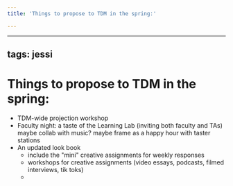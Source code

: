 ```yaml
---
title: 'Things to propose to TDM in the spring:'

---
```


--- 
tags: jessi
---

# Things to propose to TDM in the spring:

- TDM-wide projection workshop
- Faculty night: a taste of the Learning Lab (inviting both faculty and TAs) maybe collab with music? maybe frame as a happy hour with taster stations
- An updated look book
    - include the "mini" creative assignments for weekly responses
    - workshops for creative assignments (video essays, podcasts, filmed interviews, tik toks)
    - 